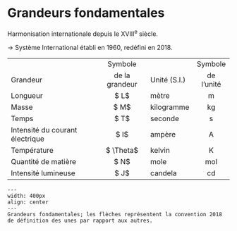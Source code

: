 # Grandeurs fondamentales

Harmonisation internationale depuis le XVIII$^\mathrm{e}$ siècle.

$\rightarrow$ Système International établi en 1960, redéfini en 2018.



|                                 |                |              |            |
|:--------------------------------|:--------------:|:-------------|:----------:|
|                                 |     Symbole    |              |   Symbole  |
| Grandeur                        | de la grandeur | Unité (S.I.) | de l’unité |
| Longueur                        |     $  L$      | mètre        |      m     |
| Masse                           |     $  M$      | kilogramme   |     kg     |
| Temps                           |     $  T$      | seconde      |      s     |
| Intensité du courant électrique |     $  I$      | ampère       |      A     |
| Température                     |  $  \Theta$    | kelvin       |      K     |
| Quantité de matière             |     $  N$      | mole         |     mol    |
| Intensité lumineuse             |     $  J$      | candela      |     cd     |

```{figure} ../liste/SI_base_unit.png
---
width: 400px
align: center
---
Grandeurs fondamentales; les flèches représentent la convention 2018 de définition des unes par rapport aux autres.
```

